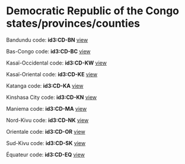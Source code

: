 # Democratic Republic of the Congo states/provinces/counties
Bandundu     code: **id3:CD-BN**     [view](../export/geojson/medium/id3/cd/bn.geojson)     


Bas-Congo     code: **id3:CD-BC**     [view](../export/geojson/medium/id3/cd/bc.geojson)     


Kasaï-Occidental     code: **id3:CD-KW**     [view](../export/geojson/medium/id3/cd/kw.geojson)     


Kasaï-Oriental     code: **id3:CD-KE**     [view](../export/geojson/medium/id3/cd/ke.geojson)     


Katanga     code: **id3:CD-KA**     [view](../export/geojson/medium/id3/cd/ka.geojson)     


Kinshasa City     code: **id3:CD-KN**     [view](../export/geojson/medium/id3/cd/kn.geojson)     


Maniema     code: **id3:CD-MA**     [view](../export/geojson/medium/id3/cd/ma.geojson)     


Nord-Kivu     code: **id3:CD-NK**     [view](../export/geojson/medium/id3/cd/nk.geojson)     


Orientale     code: **id3:CD-OR**     [view](../export/geojson/medium/id3/cd/or.geojson)     


Sud-Kivu     code: **id3:CD-SK**     [view](../export/geojson/medium/id3/cd/sk.geojson)     


Équateur     code: **id3:CD-EQ**     [view](../export/geojson/medium/id3/cd/eq.geojson)     

